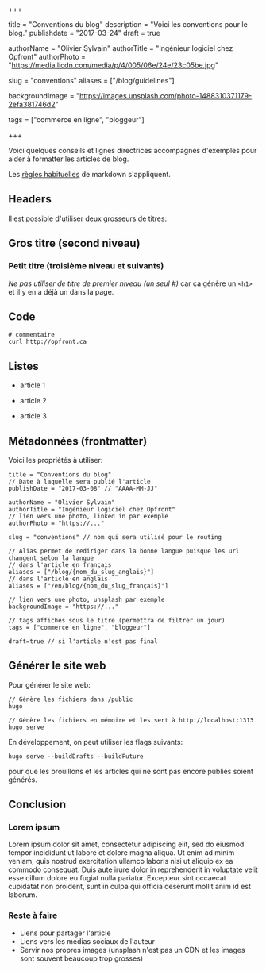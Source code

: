 +++

title = "Conventions du blog"
description = "Voici les conventions pour le blog."
publishdate = "2017-03-24"
draft = true

authorName = "Olivier Sylvain" 
authorTitle = "Ingénieur logiciel chez Opfront"
authorPhoto = "https://media.licdn.com/media/p/4/005/06e/24e/23c05be.jpg"

slug = "conventions"
aliases = ["/blog/guidelines"]

backgroundImage = "https://images.unsplash.com/photo-1488310371179-2efa381746d2"

tags = ["commerce en ligne", "bloggeur"]

+++

Voici quelques conseils et lignes directrices accompagnés d'exemples pour aider à formatter les articles de blog. 

Les [règles habituelles](http://markdown-guide.readthedocs.io/en/latest/basics.html) de markdown s'appliquent.


## Headers

Il est possible d'utiliser deux grosseurs de titres: 

## Gros titre (second niveau)
### Petit titre (troisième niveau et suivants)

*Ne pas utiliser de titre de premier niveau (un seul #)* car ça génère un ```<h1>``` et il y en a déjà un dans la page. 

## Code

```
# commentaire
curl http://opfront.ca
```

## Listes
+ article 1
- article 2
* article 3

## Métadonnées (frontmatter)

Voici les propriétés à utiliser:
```
title = "Conventions du blog"
// Date à laquelle sera publié l'article
publishDate = "2017-03-08" // "AAAA-MM-JJ"

authorName = "Olivier Sylvain" 
authorTitle = "Ingénieur logiciel chez Opfront"
// lien vers une photo, linked in par exemple 
authorPhoto = "https://..."

slug = "conventions" // nom qui sera utilisé pour le routing

// Alias permet de rediriger dans la bonne langue puisque les url changent selon la langue
// dans l'article en français
aliases = ["/blog/{nom_du_slug_anglais}"]
// dans l'article en anglais
aliases = ["/en/blog/{nom_du_slug_français}"] 

// lien vers une photo, unsplash par exemple 
backgroundImage = "https://..."

// tags affichés sous le titre (permettra de filtrer un jour)
tags = ["commerce en ligne", "bloggeur"]

draft=true // si l'article n'est pas final
```

## Générer le site web
Pour générer le site web:

```
// Génère les fichiers dans /public
hugo 

// Génère les fichiers en mémoire et les sert à http://localhost:1313
hugo serve 
```
En développement, on peut utiliser les flags suivants:
```
hugo serve --buildDrafts --buildFuture
```
pour que les brouillons et les articles qui ne sont pas encore publiés soient générés.

## Conclusion

### Lorem ipsum

Lorem ipsum dolor sit amet, consectetur adipiscing elit, sed do eiusmod tempor incididunt ut labore et dolore magna aliqua. Ut enim ad minim veniam, quis nostrud exercitation ullamco laboris nisi ut aliquip ex ea commodo consequat. Duis aute irure dolor in reprehenderit in voluptate velit esse cillum dolore eu fugiat nulla pariatur. Excepteur sint occaecat cupidatat non proident, sunt in culpa qui officia deserunt mollit anim id est laborum.

### Reste à faire

* Liens pour partager l'article
* Liens vers les medias sociaux de l'auteur
* Servir nos propres images (unsplash n'est pas un CDN et les images sont souvent beaucoup trop grosses)

